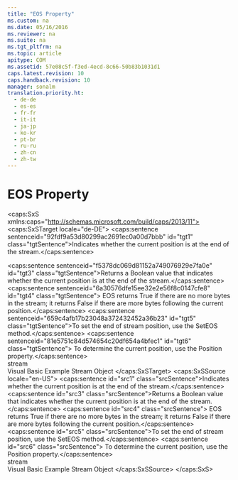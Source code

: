 ```yaml
---
title: "EOS Property"
ms.custom: na
ms.date: 05/16/2016
ms.reviewer: na
ms.suite: na
ms.tgt_pltfrm: na
ms.topic: article
apitype: COM
ms.assetid: 57e08c5f-f3ed-4ecd-8c66-50b83b1031d1
caps.latest.revision: 10
caps.handback.revision: 10
manager: sonalm
translation.priority.ht: 
  - de-de
  - es-es
  - fr-fr
  - it-it
  - ja-jp
  - ko-kr
  - pt-br
  - ru-ru
  - zh-cn
  - zh-tw
---
```

# EOS Property
<?xml version="1.0" encoding="utf-8"?>
<caps:SxS xmlns:caps="http://schemas.microsoft.com/build/caps/2013/11">
  <caps:SxSTarget locale="de-DE">
    <developerReferenceWithoutSyntaxDocument xsi:schemaLocation="http://ddue.schemas.microsoft.com/authoring/2003/5 http://dduestorage.blob.core.windows.net/ddueschema/developer.xsd" xmlns="http://ddue.schemas.microsoft.com/authoring/2003/5" xmlns:xlink="http://www.w3.org/1999/xlink" xmlns:xsi="http://www.w3.org/2001/XMLSchema-instance">
      <introduction>
        <para>
          <caps:sentence sentenceid="92fdf9a53d80299ac2691ec0a00d7bbb" id="tgt1" class="tgtSentence">Indicates whether the current position is at the end of the <legacyLink xlink:href="0514531f-009d-4519-abc3-d727014a39f1">stream</legacyLink>.</caps:sentence>
        </para>
      </introduction>
      <section>
        <title>
          <caps:sentence sentenceid="4d354fa601a7e22a163f41084b5a0b77" id="tgt2" class="tgtSentence">Return Values</caps:sentence>
        </title>
        <content>
          <para>
            <caps:sentence sentenceid="f5378dc069d81152a749076929e7fa0e" id="tgt3" class="tgtSentence">Returns a <languageKeyword>Boolean</languageKeyword> value that indicates whether the current position is at the end of the stream.</caps:sentence>
            <caps:sentence sentenceid="6a30576dfe15ee32e2e56f8c0147cfe8" id="tgt4" class="tgtSentence">
              <legacyBold>EOS</legacyBold> returns <legacyBold>True</legacyBold> if there are no more bytes in the stream; it returns <legacyBold>False</legacyBold> if there are more bytes following the current position.</caps:sentence>
          </para>
          <para>
            <caps:sentence sentenceid="659c4afb17b23048a372432452a36b23" id="tgt5" class="tgtSentence">To set the end of stream position, use the <legacyLink xlink:href="707c18ca-6a56-4970-bbd6-ae1fb86a0b8a">SetEOS</legacyLink> method.</caps:sentence>
            <caps:sentence sentenceid="81e5751c84d574654c20df654a4bfec1" id="tgt6" class="tgtSentence"> To determine the current position, use the <legacyLink xlink:href="daa8319a-49aa-4c1c-9af6-0b01e9ab2f9d">Position</legacyLink> property.</caps:sentence>
          </para>
        </content>
      </section>
      <section>
        <title>
          <caps:sentence sentenceid="2f342d3be839cc5b67ae0de7d404b8e6" id="tgt7" class="tgtSentence">Applies To</caps:sentence>
        </title>
        <content>
          <para>
            <link xlink:href="0514531f-009d-4519-abc3-d727014a39f1">stream</link>
          </para>
        </content>
      </section>
      <relatedTopics>
        <link xlink:href="77ce3042-9ebc-44ba-a4ff-0f1b1fd4a9c4">Visual Basic Example</link>
        <link xlink:href="0514531f-009d-4519-abc3-d727014a39f1">Stream Object</link>
      </relatedTopics>
    </developerReferenceWithoutSyntaxDocument>
  </caps:SxSTarget>
  <caps:SxSSource locale="en-US">
    <developerReferenceWithoutSyntaxDocument xsi:schemaLocation="http://ddue.schemas.microsoft.com/authoring/2003/5 http://dduestorage.blob.core.windows.net/ddueschema/developer.xsd" xmlns="http://ddue.schemas.microsoft.com/authoring/2003/5" xmlns:xlink="http://www.w3.org/1999/xlink" xmlns:xsi="http://www.w3.org/2001/XMLSchema-instance">
      <introduction>
        <para>
          <caps:sentence id="src1" class="srcSentence">Indicates whether the current position is at the end of the <legacyLink xlink:href="0514531f-009d-4519-abc3-d727014a39f1">stream</legacyLink>.</caps:sentence>
        </para>
      </introduction>
      <section>
        <title>
          <caps:sentence id="src2" class="srcSentence">Return Values</caps:sentence>
        </title>
        <content>
          <para>
            <caps:sentence id="src3" class="srcSentence">Returns a <languageKeyword>Boolean</languageKeyword> value that indicates whether the current position is at the end of the stream.</caps:sentence>
            <caps:sentence id="src4" class="srcSentence">
              <legacyBold>EOS</legacyBold> returns <legacyBold>True</legacyBold> if there are no more bytes in the stream; it returns <legacyBold>False</legacyBold> if there are more bytes following the current position.</caps:sentence>
          </para>
          <para>
            <caps:sentence id="src5" class="srcSentence">To set the end of stream position, use the <legacyLink xlink:href="707c18ca-6a56-4970-bbd6-ae1fb86a0b8a">SetEOS</legacyLink> method.</caps:sentence>
            <caps:sentence id="src6" class="srcSentence"> To determine the current position, use the <legacyLink xlink:href="daa8319a-49aa-4c1c-9af6-0b01e9ab2f9d">Position</legacyLink> property.</caps:sentence>
          </para>
        </content>
      </section>
      <section>
        <title>
          <caps:sentence id="src7" class="srcSentence">Applies To</caps:sentence>
        </title>
        <content>
          <para>
            <link xlink:href="0514531f-009d-4519-abc3-d727014a39f1">stream</link>
          </para>
        </content>
      </section>
      <relatedTopics>
        <link xlink:href="77ce3042-9ebc-44ba-a4ff-0f1b1fd4a9c4">Visual Basic Example</link>
        <link xlink:href="0514531f-009d-4519-abc3-d727014a39f1">Stream Object</link>
      </relatedTopics>
    </developerReferenceWithoutSyntaxDocument>
  </caps:SxSSource>
</caps:SxS>